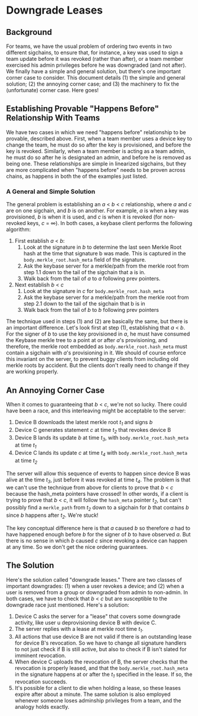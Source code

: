 
# Downgrade Leases

## Background

For teams, we have the usual problem of ordering two events in two different
sigchains, to ensure that, for instance, a key was used to sign a team update
before it was revoked (rather than after), or a team member exercised his
admin privileges before he was downgraded (and not after).  We finally have a
simple and general solution, but there's one important corner case to
consider. This document details (1) the simple and general solution; (2) the
annoying corner case; and (3) the machinery to fix the (unfortunate) corner
case.  Here goes!


## Establishing Provable "Happens Before" Relationship With Teams

We have two cases in which we need "happens before" relationship to be
provable, described above.  First, when a team member uses a device key to
change the team, he must do so after the key is provisioned, and before the
key is revoked.  Similarly, when a team member is acting as a team admin, he
must do so after he is designated an admin, and before he is removed as being
one. These relationships are simple in linearized sigchains, but they are more
complicated when "happens before" needs to be proven across chains, as happens
in both the of the examples just listed.

### A General and Simple Solution

The general problem is establishing an _a_ < _b_ < _c_ relationship, where _a_
and _c_ are on one sigchain, and _b_ is on another. For example, _a_ is when a
key was provisioned, _b_ is when it is used, and _c_ is when it is revoked (for
non-revoked keys, _c_ = ∞). In both cases, a keybase client performs the
following algorithm:

1. First establish _a_ < _b_:
	1. Look at the signature in _b_ to determine the last seen Merkle Root hash at the time that signature b was made. This is captured in the `body.merkle_root.hash_meta` field of the signature.
	1. Ask the keybase server for a merkle/path from the merkle root from step 1.1 down to the tail of the sigchain that a is in.
	1. Walk back from the tail of _a_ to _a_ following prev pointers.
1. Next establish _b_ < _c_
	1. Look at the signature in _c_ for `body.merkle_root.hash_meta`
	1. Ask the keybase server for a merkle/path from the merkle root from step 2.1 down to the tail of the sigchain that b is in
	1. Walk back from the tail of _b_ to _b_ following prev pointers

The technique used in steps (1) and (2) are basically the same, but there is
an important difference.  Let's look first at step (1), establishing that _a_ <
_b_. For the signer of _b_ to use the key provisioned in _a_, he must have consumed
the Keybase merkle tree to a point at or after _a_'s provisioning, and
therefore, the merkle root embedded as `body.merkle_root.hash_meta` must contain
a sigchain with _a_'s provisioning in it.  We should of course enforce this
invariant on the server, to prevent buggy clients from including old merkle
roots by accident.  But the clients don't really need to change if they are
working properly.

## An Annoying Corner Case

When it comes to guaranteeing that _b_ < _c_, we're not so lucky.   There could have been a race, and this interleaving might be acceptable to the server:

1. Device B downloads the latest merkle root <i>t<sub>1</sub></i> and signs _b_
1. Device C generates statement _c_ at time <i>t<sub>2</sub></i> that revokes device B
1. Device B lands its update _b_ at time <i>t<sub>3</sub></i>, with `body.merkle_root.hash_meta` at time <i>t<sub>1</sub></i>
1. Device C lands its update _c_ at time <i>t<sub>4</sub></i> with `body.merkle_root.hash_meta` at time <i>t<sub>2</sub></i>

The server will allow this sequence of events to happen since device B was
alive at the time <i>t<sub>3</sub></i>, just before it was revoked at
time <i>t<sub>4</sub></i>. The problem is
that we can't use the technique from above for clients to prove that _b_ < _c_
because the hash_meta pointers have crossed! In other words, if a client is
trying to prove that _b_ < _c_, it will follow the `hash_meta` pointer <i>t<sub>2</sub></i>,
but can't possibly find a `merkle_path` from <i>t<sub>2</sub></i> down to a sigchain for _b_ that
contains _b_ since _b_ happens after <i>t<sub>2</sub></i>.  We're stuck!

The key conceptual difference here is that _a_ caused _b_ so therefore _a_ had
to have happened enough before _b_ for the signer of _b_ to have observed _a_. But
there is no sense in which _b_ caused _c_ since revoking a device can happen at
any time. So we don't get the nice ordering guarantees.

## The Solution

Here's the solution called "downgrade leases."  There are two classes of important downgrades: (1) when a user revokes a device; and (2) when a user is removed from a group or downgraded from admin to non-admin.  In both cases, we have to check that _b_ < _c_ but are susceptible to the downgrade race just mentioned. Here's a solution:

1. Device C asks the server for a "lease" that covers some downgrade activity, like user u deprovisioning device B with device C.
1. The server replies with a lease at merkle root time <i>t<sub>1</sub></i>.
1. All actions that use device B are not valid if there is an outstanding lease for device B's revocation.  So we have to change all signature handlers to not just check if B is still active, but also to check if B isn't slated for imminent revocation.
1. When device C uploads the revocation of B, the server checks that the revocation is properly leased, and that the `body.merkle_root.hash_meta` in the signature happens at or after the <i>t<sub>1</sub></i> specified in the lease.  If so, the revocation succeeds.
1. It's possible for a client to die when holding a lease, so these leases expire after about a minute. The same solution is also employed whenever someone loses adminship privileges from a team, and the analogy holds exactly.

